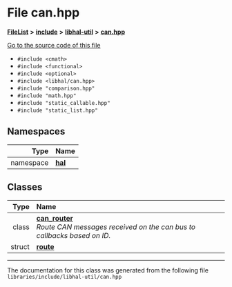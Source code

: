 

# File can.hpp



[**FileList**](files.md) **>** [**include**](dir_cba0faac6e93618a6e2539705915bd70.md) **>** [**libhal-util**](dir_5e94bd3e75b6b11eff60149e0bc5664b.md) **>** [**can.hpp**](libhal-util_2can_8hpp.md)

[Go to the source code of this file](libhal-util_2can_8hpp_source.md)



* `#include <cmath>`
* `#include <functional>`
* `#include <optional>`
* `#include <libhal/can.hpp>`
* `#include "comparison.hpp"`
* `#include "math.hpp"`
* `#include "static_callable.hpp"`
* `#include "static_list.hpp"`













## Namespaces

| Type | Name |
| ---: | :--- |
| namespace | [**hal**](namespacehal.md) <br> |


## Classes

| Type | Name |
| ---: | :--- |
| class | [**can\_router**](classhal_1_1can__router.md) <br>_Route CAN messages received on the can bus to callbacks based on ID._  |
| struct | [**route**](structhal_1_1can__router_1_1route.md) <br> |



















































------------------------------
The documentation for this class was generated from the following file `libraries/include/libhal-util/can.hpp`

